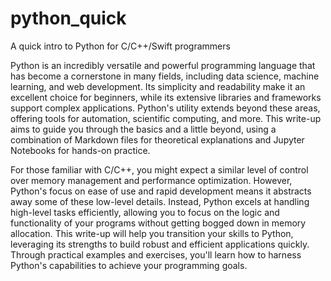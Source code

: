 # python_quick
A quick intro to Python for C/C++/Swift programmers


Python is an incredibly versatile and powerful programming language that has
become a cornerstone in many fields, including data science, machine learning,
and web development. Its simplicity and readability make it an excellent choice
for beginners, while its extensive libraries and frameworks support complex
applications. Python's utility extends beyond these areas, offering tools for
automation, scientific computing, and more. This write-up aims to guide you through
the basics and a little beyond, using a combination of Markdown files for
theoretical explanations and Jupyter Notebooks for hands-on practice.

For those familiar with C/C++, you might expect a similar level of control over
memory management and performance optimization. However, Python's focus on ease
of use and rapid development means it abstracts away some of these low-level
details. Instead, Python excels at handling high-level tasks efficiently,
allowing you to focus on the logic and functionality of your programs without
getting bogged down in memory allocation. This write-up will help you transition
your skills to Python, leveraging its strengths to build robust and efficient
applications quickly. Through practical examples and exercises, you'll learn how
to harness Python's capabilities to achieve your programming goals.